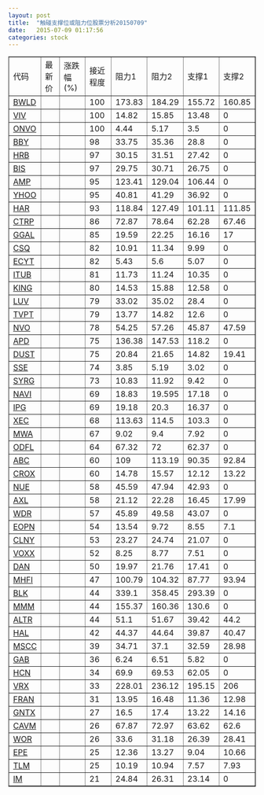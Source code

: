 ```yaml
---
layout: post
title:  "触碰支撑位或阻力位股票分析20150709"
date:   2015-07-09 01:17:56
categories: stock
---
```

<script type="text/javascript">
var stockList = []
stockList.push('gb_bwld');
stockList.push('gb_viv');
stockList.push('gb_onvo');
stockList.push('gb_bby');
stockList.push('gb_hrb');
stockList.push('gb_bis');
stockList.push('gb_amp');
stockList.push('gb_yhoo');
stockList.push('gb_har');
stockList.push('gb_ctrp');
stockList.push('gb_ggal');
stockList.push('gb_csq');
stockList.push('gb_ecyt');
stockList.push('gb_itub');
stockList.push('gb_king');
stockList.push('gb_luv');
stockList.push('gb_tvpt');
stockList.push('gb_nvo');
stockList.push('gb_apd');
stockList.push('gb_dust');
stockList.push('gb_sse');
stockList.push('gb_syrg');
stockList.push('gb_navi');
stockList.push('gb_ipg');
stockList.push('gb_xec');
stockList.push('gb_mwa');
stockList.push('gb_odfl');
stockList.push('gb_abc');
stockList.push('gb_crox');
stockList.push('gb_nue');
stockList.push('gb_axl');
stockList.push('gb_wdr');
stockList.push('gb_eopn');
stockList.push('gb_clny');
stockList.push('gb_voxx');
stockList.push('gb_dan');
stockList.push('gb_mhfi');
stockList.push('gb_blk');
stockList.push('gb_mmm');
stockList.push('gb_altr');
stockList.push('gb_hal');
stockList.push('gb_mscc');
stockList.push('gb_gab');
stockList.push('gb_hcn');
stockList.push('gb_vrx');
stockList.push('gb_fran');
stockList.push('gb_gntx');
stockList.push('gb_cavm');
stockList.push('gb_wor');
stockList.push('gb_epe');
stockList.push('gb_tlm');
stockList.push('gb_im');
</script>
<table border="1">
 <tr>
 <td>代码</td>
 <td>最新价</td>
 <td>涨跌幅(%)</td>
 <td>接近程度</td>
 <td>阻力1</td>
 <td>阻力2</td>
 <td>支撑1</td>
 <td>支撑2</td>
</tr>
  <tr id="bwld" class="green">
  <td><a href="http://stock.finance.sina.com.cn/usstock/quotes/BWLD.html" target="_blank">BWLD</a></td><td></td><td></td><td>100</td><td>173.83</td><td>184.29</td><td>155.72</td><td>160.85</td></tr>
  <tr id="viv" class="green">
  <td><a href="http://stock.finance.sina.com.cn/usstock/quotes/VIV.html" target="_blank">VIV</a></td><td></td><td></td><td>100</td><td>14.82</td><td>15.85</td><td>13.48</td><td>0</td></tr>
  <tr id="onvo" class="green">
  <td><a href="http://stock.finance.sina.com.cn/usstock/quotes/ONVO.html" target="_blank">ONVO</a></td><td></td><td></td><td>100</td><td>4.44</td><td>5.17</td><td>3.5</td><td>0</td></tr>
  <tr id="bby" class="red">
  <td><a href="http://stock.finance.sina.com.cn/usstock/quotes/BBY.html" target="_blank">BBY</a></td><td></td><td></td><td>98</td><td>33.75</td><td>35.36</td><td>28.8</td><td>0</td></tr>
  <tr id="hrb" class="red">
  <td><a href="http://stock.finance.sina.com.cn/usstock/quotes/HRB.html" target="_blank">HRB</a></td><td></td><td></td><td>97</td><td>30.15</td><td>31.51</td><td>27.42</td><td>0</td></tr>
  <tr id="bis" class="red">
  <td><a href="http://stock.finance.sina.com.cn/usstock/quotes/BIS.html" target="_blank">BIS</a></td><td></td><td></td><td>97</td><td>29.75</td><td>30.71</td><td>26.75</td><td>0</td></tr>
  <tr id="amp" class="red">
  <td><a href="http://stock.finance.sina.com.cn/usstock/quotes/AMP.html" target="_blank">AMP</a></td><td></td><td></td><td>95</td><td>123.41</td><td>129.04</td><td>106.44</td><td>0</td></tr>
  <tr id="yhoo" class="green">
  <td><a href="http://stock.finance.sina.com.cn/usstock/quotes/YHOO.html" target="_blank">YHOO</a></td><td></td><td></td><td>95</td><td>40.81</td><td>41.29</td><td>36.92</td><td>0</td></tr>
  <tr id="har" class="green">
  <td><a href="http://stock.finance.sina.com.cn/usstock/quotes/HAR.html" target="_blank">HAR</a></td><td></td><td></td><td>93</td><td>118.84</td><td>127.49</td><td>101.11</td><td>111.85</td></tr>
  <tr id="ctrp" class="green">
  <td><a href="http://stock.finance.sina.com.cn/usstock/quotes/CTRP.html" target="_blank">CTRP</a></td><td></td><td></td><td>86</td><td>72.87</td><td>78.64</td><td>62.28</td><td>67.46</td></tr>
  <tr id="ggal" class="red">
  <td><a href="http://stock.finance.sina.com.cn/usstock/quotes/GGAL.html" target="_blank">GGAL</a></td><td></td><td></td><td>85</td><td>19.59</td><td>22.25</td><td>16.16</td><td>17</td></tr>
  <tr id="csq" class="red">
  <td><a href="http://stock.finance.sina.com.cn/usstock/quotes/CSQ.html" target="_blank">CSQ</a></td><td></td><td></td><td>82</td><td>10.91</td><td>11.34</td><td>9.99</td><td>0</td></tr>
  <tr id="ecyt" class="red">
  <td><a href="http://stock.finance.sina.com.cn/usstock/quotes/ECYT.html" target="_blank">ECYT</a></td><td></td><td></td><td>82</td><td>5.43</td><td>5.6</td><td>5.07</td><td>0</td></tr>
  <tr id="itub" class="green">
  <td><a href="http://stock.finance.sina.com.cn/usstock/quotes/ITUB.html" target="_blank">ITUB</a></td><td></td><td></td><td>81</td><td>11.73</td><td>11.24</td><td>10.35</td><td>0</td></tr>
  <tr id="king" class="red">
  <td><a href="http://stock.finance.sina.com.cn/usstock/quotes/KING.html" target="_blank">KING</a></td><td></td><td></td><td>80</td><td>14.53</td><td>15.88</td><td>12.58</td><td>0</td></tr>
  <tr id="luv" class="red">
  <td><a href="http://stock.finance.sina.com.cn/usstock/quotes/LUV.html" target="_blank">LUV</a></td><td></td><td></td><td>79</td><td>33.02</td><td>35.02</td><td>28.4</td><td>0</td></tr>
  <tr id="tvpt" class="red">
  <td><a href="http://stock.finance.sina.com.cn/usstock/quotes/TVPT.html" target="_blank">TVPT</a></td><td></td><td></td><td>79</td><td>13.77</td><td>14.82</td><td>12.6</td><td>0</td></tr>
  <tr id="nvo" class="red">
  <td><a href="http://stock.finance.sina.com.cn/usstock/quotes/NVO.html" target="_blank">NVO</a></td><td></td><td></td><td>78</td><td>54.25</td><td>57.26</td><td>45.87</td><td>47.59</td></tr>
  <tr id="apd" class="red">
  <td><a href="http://stock.finance.sina.com.cn/usstock/quotes/APD.html" target="_blank">APD</a></td><td></td><td></td><td>75</td><td>136.38</td><td>147.53</td><td>118.2</td><td>0</td></tr>
  <tr id="dust" class="green">
  <td><a href="http://stock.finance.sina.com.cn/usstock/quotes/DUST.html" target="_blank">DUST</a></td><td></td><td></td><td>75</td><td>20.84</td><td>21.65</td><td>14.82</td><td>19.41</td></tr>
  <tr id="sse" class="red">
  <td><a href="http://stock.finance.sina.com.cn/usstock/quotes/SSE.html" target="_blank">SSE</a></td><td></td><td></td><td>74</td><td>3.85</td><td>5.19</td><td>3.02</td><td>0</td></tr>
  <tr id="syrg" class="red">
  <td><a href="http://stock.finance.sina.com.cn/usstock/quotes/SYRG.html" target="_blank">SYRG</a></td><td></td><td></td><td>73</td><td>10.83</td><td>11.92</td><td>9.42</td><td>0</td></tr>
  <tr id="navi" class="red">
  <td><a href="http://stock.finance.sina.com.cn/usstock/quotes/NAVI.html" target="_blank">NAVI</a></td><td></td><td></td><td>69</td><td>18.83</td><td>19.595</td><td>17.18</td><td>0</td></tr>
  <tr id="ipg" class="red">
  <td><a href="http://stock.finance.sina.com.cn/usstock/quotes/IPG.html" target="_blank">IPG</a></td><td></td><td></td><td>69</td><td>19.18</td><td>20.3</td><td>16.37</td><td>0</td></tr>
  <tr id="xec" class="green">
  <td><a href="http://stock.finance.sina.com.cn/usstock/quotes/XEC.html" target="_blank">XEC</a></td><td></td><td></td><td>68</td><td>113.63</td><td>114.5</td><td>103.3</td><td>0</td></tr>
  <tr id="mwa" class="red">
  <td><a href="http://stock.finance.sina.com.cn/usstock/quotes/MWA.html" target="_blank">MWA</a></td><td></td><td></td><td>67</td><td>9.02</td><td>9.4</td><td>7.92</td><td>0</td></tr>
  <tr id="odfl" class="red">
  <td><a href="http://stock.finance.sina.com.cn/usstock/quotes/ODFL.html" target="_blank">ODFL</a></td><td></td><td></td><td>64</td><td>67.32</td><td>72</td><td>62.37</td><td>0</td></tr>
  <tr id="abc" class="red">
  <td><a href="http://stock.finance.sina.com.cn/usstock/quotes/ABC.html" target="_blank">ABC</a></td><td></td><td></td><td>60</td><td>109</td><td>113.19</td><td>90.35</td><td>92.84</td></tr>
  <tr id="crox" class="red">
  <td><a href="http://stock.finance.sina.com.cn/usstock/quotes/CROX.html" target="_blank">CROX</a></td><td></td><td></td><td>60</td><td>14.78</td><td>15.57</td><td>12.12</td><td>13.22</td></tr>
  <tr id="nue" class="green">
  <td><a href="http://stock.finance.sina.com.cn/usstock/quotes/NUE.html" target="_blank">NUE</a></td><td></td><td></td><td>58</td><td>45.59</td><td>47.94</td><td>42.93</td><td>0</td></tr>
  <tr id="axl" class="red">
  <td><a href="http://stock.finance.sina.com.cn/usstock/quotes/AXL.html" target="_blank">AXL</a></td><td></td><td></td><td>58</td><td>21.12</td><td>22.28</td><td>16.45</td><td>17.99</td></tr>
  <tr id="wdr" class="red">
  <td><a href="http://stock.finance.sina.com.cn/usstock/quotes/WDR.html" target="_blank">WDR</a></td><td></td><td></td><td>57</td><td>45.89</td><td>49.58</td><td>43.07</td><td>0</td></tr>
  <tr id="eopn" class="green">
  <td><a href="http://stock.finance.sina.com.cn/usstock/quotes/EOPN.html" target="_blank">EOPN</a></td><td></td><td></td><td>54</td><td>13.54</td><td>9.72</td><td>8.55</td><td>7.1</td></tr>
  <tr id="clny" class="red">
  <td><a href="http://stock.finance.sina.com.cn/usstock/quotes/CLNY.html" target="_blank">CLNY</a></td><td></td><td></td><td>53</td><td>23.27</td><td>24.74</td><td>21.07</td><td>0</td></tr>
  <tr id="voxx" class="red">
  <td><a href="http://stock.finance.sina.com.cn/usstock/quotes/VOXX.html" target="_blank">VOXX</a></td><td></td><td></td><td>52</td><td>8.25</td><td>8.77</td><td>7.51</td><td>0</td></tr>
  <tr id="dan" class="red">
  <td><a href="http://stock.finance.sina.com.cn/usstock/quotes/DAN.html" target="_blank">DAN</a></td><td></td><td></td><td>50</td><td>19.97</td><td>21.76</td><td>17.41</td><td>0</td></tr>
  <tr id="mhfi" class="red">
  <td><a href="http://stock.finance.sina.com.cn/usstock/quotes/MHFI.html" target="_blank">MHFI</a></td><td></td><td></td><td>47</td><td>100.79</td><td>104.32</td><td>87.77</td><td>93.94</td></tr>
  <tr id="blk" class="red">
  <td><a href="http://stock.finance.sina.com.cn/usstock/quotes/BLK.html" target="_blank">BLK</a></td><td></td><td></td><td>44</td><td>339.1</td><td>358.45</td><td>293.39</td><td>0</td></tr>
  <tr id="mmm" class="red">
  <td><a href="http://stock.finance.sina.com.cn/usstock/quotes/MMM.html" target="_blank">MMM</a></td><td></td><td></td><td>44</td><td>155.37</td><td>160.36</td><td>130.6</td><td>0</td></tr>
  <tr id="altr" class="green">
  <td><a href="http://stock.finance.sina.com.cn/usstock/quotes/ALTR.html" target="_blank">ALTR</a></td><td></td><td></td><td>44</td><td>51.1</td><td>51.67</td><td>39.42</td><td>44.2</td></tr>
  <tr id="hal" class="green">
  <td><a href="http://stock.finance.sina.com.cn/usstock/quotes/HAL.html" target="_blank">HAL</a></td><td></td><td></td><td>42</td><td>44.37</td><td>44.64</td><td>39.87</td><td>40.47</td></tr>
  <tr id="mscc" class="green">
  <td><a href="http://stock.finance.sina.com.cn/usstock/quotes/MSCC.html" target="_blank">MSCC</a></td><td></td><td></td><td>39</td><td>34.71</td><td>37.1</td><td>32.59</td><td>28.98</td></tr>
  <tr id="gab" class="red">
  <td><a href="http://stock.finance.sina.com.cn/usstock/quotes/GAB.html" target="_blank">GAB</a></td><td></td><td></td><td>36</td><td>6.24</td><td>6.51</td><td>5.82</td><td>0</td></tr>
  <tr id="hcn" class="red">
  <td><a href="http://stock.finance.sina.com.cn/usstock/quotes/HCN.html" target="_blank">HCN</a></td><td></td><td></td><td>34</td><td>69.9</td><td>69.53</td><td>62.05</td><td>0</td></tr>
  <tr id="vrx" class="red">
  <td><a href="http://stock.finance.sina.com.cn/usstock/quotes/VRX.html" target="_blank">VRX</a></td><td></td><td></td><td>33</td><td>228.01</td><td>236.12</td><td>195.15</td><td>206</td></tr>
  <tr id="fran" class="green">
  <td><a href="http://stock.finance.sina.com.cn/usstock/quotes/FRAN.html" target="_blank">FRAN</a></td><td></td><td></td><td>31</td><td>13.95</td><td>16.48</td><td>11.36</td><td>12.98</td></tr>
  <tr id="gntx" class="red">
  <td><a href="http://stock.finance.sina.com.cn/usstock/quotes/GNTX.html" target="_blank">GNTX</a></td><td></td><td></td><td>27</td><td>16.5</td><td>17.4</td><td>13.22</td><td>14.16</td></tr>
  <tr id="cavm" class="green">
  <td><a href="http://stock.finance.sina.com.cn/usstock/quotes/CAVM.html" target="_blank">CAVM</a></td><td></td><td></td><td>26</td><td>67.87</td><td>72.97</td><td>63.62</td><td>62.6</td></tr>
  <tr id="wor" class="green">
  <td><a href="http://stock.finance.sina.com.cn/usstock/quotes/WOR.html" target="_blank">WOR</a></td><td></td><td></td><td>26</td><td>33.6</td><td>31.18</td><td>26.39</td><td>28.41</td></tr>
  <tr id="epe" class="green">
  <td><a href="http://stock.finance.sina.com.cn/usstock/quotes/EPE.html" target="_blank">EPE</a></td><td></td><td></td><td>25</td><td>12.36</td><td>13.27</td><td>9.04</td><td>10.66</td></tr>
  <tr id="tlm" class="green">
  <td><a href="http://stock.finance.sina.com.cn/usstock/quotes/TLM.html" target="_blank">TLM</a></td><td></td><td></td><td>25</td><td>10.19</td><td>10.94</td><td>7.57</td><td>7.93</td></tr>
  <tr id="im" class="red">
  <td><a href="http://stock.finance.sina.com.cn/usstock/quotes/IM.html" target="_blank">IM</a></td><td></td><td></td><td>21</td><td>24.84</td><td>26.31</td><td>23.14</td><td>0</td></tr>
</table>
